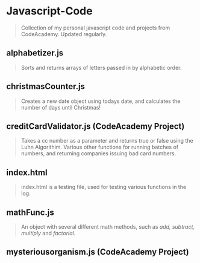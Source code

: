 # Javascript-Code

>Collection of my personal javascript code and projects from CodeAcademy. Updated regularly.

## alphabetizer.js

>Sorts and returns arrays of letters passed in by alphabetic order.

## christmasCounter.js

>Creates a new date object using todays date, and calculates the number of days until Christmas!

## creditCardValidator.js (CodeAcademy Project)

>Takes a cc number as a parameter and returns true or false using the Luhn Algorithim. Various other functions for running batches of numbers, and returning companies issuing bad card numbers.

## index.html

>index.html is a testing file, used for testing various functions in the log.

## mathFunc.js

>An object with several different math methods, such as *add, subtract, multiply* and *factorial*.

## mysteriousorganism.js (CodeAcademy Project)
